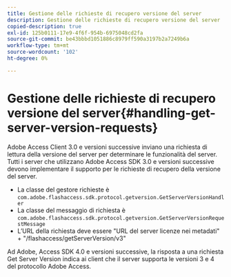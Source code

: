 ```yaml
---
title: Gestione delle richieste di recupero versione del server
description: Gestione delle richieste di recupero versione del server
copied-description: true
exl-id: 125b0111-17e9-4f6f-954b-6975048cd2fa
source-git-commit: be43bbbd1051886c8979ff590a3197b2a7249b6a
workflow-type: tm+mt
source-wordcount: '102'
ht-degree: 0%

---
```


# Gestione delle richieste di recupero versione del server{#handling-get-server-version-requests}

Adobe Access Client 3.0 e versioni successive inviano una richiesta di lettura della versione del server per determinare le funzionalità del server. Tutti i server che utilizzano Adobe Access SDK 3.0 e versioni successive devono implementare il supporto per le richieste di recupero della versione del server.

* La classe del gestore richieste è `com.adobe.flashaccess.sdk.protocol.getversion.GetServerVersionHandler`
* La classe del messaggio di richiesta è `com.adobe.flashaccess.sdk.protocol.getversion.GetServerVersionRequestMessage`
* L’URL della richiesta deve essere &quot;URL del server licenze nei metadati&quot; + &quot;/flashaccess/getServerVersion/v3&quot;

Ad Adobe, Access SDK 4.0 e versioni successive, la risposta a una richiesta Get Server Version indica ai client che il server supporta le versioni 3 e 4 del protocollo Adobe Access.
